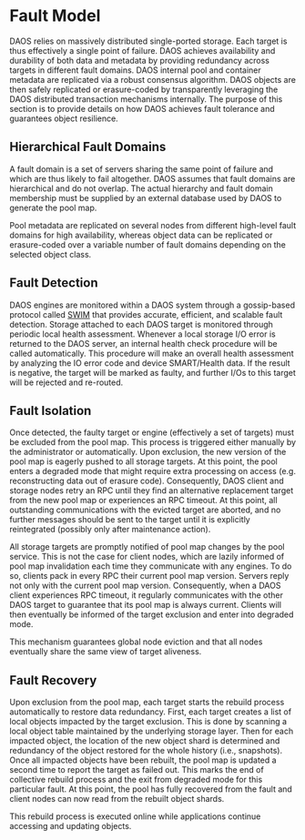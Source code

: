 <a id="4.3"></a>
# Fault Model

DAOS relies on massively distributed single-ported storage. Each target
is thus effectively a single point of failure. DAOS achieves availability
and durability of both data and metadata by providing redundancy across
targets in different fault domains. DAOS internal pool and container
metadata are replicated via a robust consensus algorithm. DAOS objects
are then safely replicated or erasure-coded by transparently leveraging
 the DAOS distributed transaction mechanisms internally. The purpose of
this section is to provide details on how DAOS achieves fault tolerance
 and guarantees object resilience.

<a id="4.3.1"></a>
## Hierarchical Fault Domains

A fault domain is a set of servers sharing the same point of failure and
which are thus likely to fail altogether. DAOS assumes that fault domains
are hierarchical and do not overlap. The actual hierarchy and fault domain
membership must be supplied by an external database used by DAOS to
generate the pool map.

Pool metadata are replicated on several nodes from different high-level
fault domains for high availability, whereas object data can be replicated
or erasure-coded over a variable number of fault domains depending on
the selected object class.

<a id="4.3.2"></a>
## Fault Detection

DAOS engines are monitored within a DAOS system through a gossip-based protocol
called [SWIM](https://doi.org/10.1109/DSN.2002.1028914)
that provides accurate, efficient, and scalable fault detection.
Storage attached to each DAOS target is monitored through periodic local
health assessment. Whenever a local storage I/O error is returned to the
DAOS server, an internal health check procedure will be called automatically.
This procedure will make an overall health assessment by analyzing the
IO error code and device SMART/Health data. If the result is negative,
the target will be marked as faulty, and further I/Os to this target will be
rejected and re-routed.

<a id="4.3.3"></a>
## Fault Isolation

Once detected, the faulty target or engine (effectively a set of targets)
must be excluded from the pool map. This process is triggered either manually
by the administrator or automatically. Upon exclusion, the new version of
the pool map is eagerly pushed to all storage targets. At this point, the pool
enters a degraded mode that might require extra processing on access (e.g.
reconstructing data out of erasure code). Consequently, DAOS client and storage
nodes retry an RPC until they find an alternative replacement target
from the new pool map or experiences an RPC timeout. At this point,
all outstanding communications with the
evicted target are aborted, and no further messages should be sent to the
target until it is explicitly reintegrated (possibly only after maintenance
action).

All storage targets are promptly notified of pool map changes by the pool
service. This is not the case for client nodes, which are lazily informed
of pool map invalidation each time they communicate with any engines. To do so,
clients pack in every RPC their current pool map version. Servers reply not
only with the current pool map version. Consequently, when a DAOS client
experiences RPC timeout, it regularly communicates with the other DAOS
target to guarantee that its pool map is always current. Clients will then
eventually be informed of the target exclusion and enter into degraded mode.

This mechanism guarantees global node eviction and that all nodes eventually
share the same view of target aliveness.

<a id="4.3.4"></a>
## Fault Recovery

Upon exclusion from the pool map, each target starts the rebuild process
automatically to restore data redundancy. First, each target creates a list
of local objects impacted by the target exclusion. This is done by scanning
a local object table maintained by the underlying storage layer. Then for
each impacted object, the location of the new object shard is determined and
redundancy of the object restored for the whole history (i.e., snapshots).
Once all impacted objects have been rebuilt, the pool map is updated a second
time to report the target as failed out. This marks the end of collective
rebuild process and the exit from degraded mode for this particular fault.
At this point, the pool has fully recovered from the fault and client nodes
can now read from the rebuilt object shards.

This rebuild process is executed online while applications continue accessing
and updating objects.

